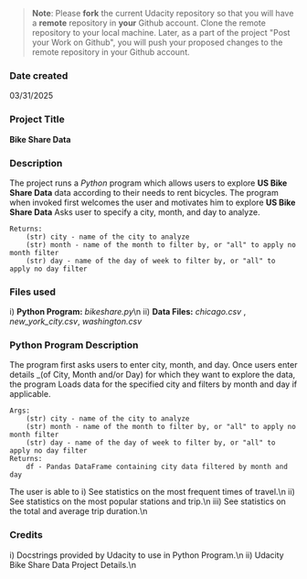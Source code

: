 >**Note**: Please **fork** the current Udacity repository so that you will have a **remote** repository in **your** Github account. Clone the remote repository to your local machine. Later, as a part of the project "Post your Work on Github", you will push your proposed changes to the remote repository in your Github account.

### Date created
03/31/2025

### Project Title
**Bike Share Data**

### Description
The project runs a _Python_ program which allows users to explore **US Bike Share Data**  data according to their needs to rent bicycles.
The program when invoked first welcomes the user and motivates him to explore **US Bike Share Data** Asks user to specify a city, month, and day to analyze.

    Returns:
        (str) city - name of the city to analyze
        (str) month - name of the month to filter by, or "all" to apply no month filter
        (str) day - name of the day of week to filter by, or "all" to apply no day filter

### Files used
i) **Python Program:** _bikeshare.py_\n
ii) **Data Files:** _chicago.csv_ , _new_york_city.csv_, _washington.csv_ 

### Python Program Description

The program first asks users to enter city, month, and day.
Once users enter details _(of City, Month and/or Day)  for which they want to explore the data,
the program Loads data for the specified city and filters by month and day if applicable.

    Args:
        (str) city - name of the city to analyze
        (str) month - name of the month to filter by, or "all" to apply no month filter
        (str) day - name of the day of week to filter by, or "all" to apply no day filter
    Returns:
        df - Pandas DataFrame containing city data filtered by month and day

The user is able to
i) See statistics on the most frequent times of travel.\n
ii) See statistics on the most popular stations and trip.\n
iii) See statistics on the total and average trip duration.\n


### Credits

i) Docstrings provided by Udacity to use in Python Program.\n
ii) Udacity Bike Share Data Project Details.\n

